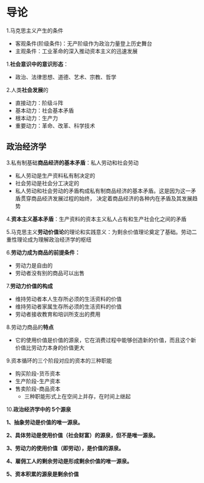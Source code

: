 # 导论

1.马克思主义产生的条件

* 客观条件(阶级条件)：无产阶级作为政治力量登上历史舞台
* 主观条件：工业革命的深入推动资本主义的迅速发展



1.**社会意识中的意识形态**：

* 政治、法律思想、道德、艺术、宗教、哲学

2.人类**社会发展**的

* 直接动力：阶级斗阵
* 基本动力：社会基本矛盾
* 根本动力：生产力
* 重要动力：革命、改革、科学技术



## 政治经济学

3.私有制基础**商品经济的基本矛盾**：私人劳动和社会劳动

* 私人劳动是生产资料私有制决定的
* 社会劳动是社会分工决定的
* 私人劳动和社会劳动的矛盾构成私有制商品经济的基本矛盾。这是因为这一矛盾贯穿商品经济发展过程的始终， 决定着商品经济的各种内在矛盾及其发展趋势

4.**资本主义基本矛盾**：生产资料的资本主义私人占有和生产社会化之间的矛盾

5.马克思主义**劳动价值论**的理论和实践意义：为剩余价值理论奠定了基础。劳动二重性理论成为理解政治经济学的枢纽

6.**劳动力成为商品的前提条件：**

* 劳动力是自由的
* 劳动者没有别的商品可以出售

7.**劳动力价值的构成**

* 维持劳动者本人生存所必须的生活资料的价值
* 维持劳动者家属生存所必须的生活资料的价值
* 劳动者接收教育和培训所支出的费用

8.劳动力商品的**特点**

* 它的使用价值是价值的源泉，它在消费过程中能够创造新的价值，而且这个新价值比劳动力本身的价值更大

9.资本循环的三个阶段对应的资本的三种职能

* 购买阶段-货币资本
* 生产阶段-生产资本
* 售卖阶段-商品资本
  * 三种职能形式上在空间上并存，在时间上继起

10.**政治经济学中的 5个源泉** 

**1、抽象劳动是价值的唯一源泉。** 

**2、具体劳动是使用价值（社会财富）的源泉，但不是唯一源泉。** 

**3、劳动力的使用价值（即劳动），是价值的源泉。** 

**4、雇佣工人的剩余劳动是形成剩余价值的唯一源泉。** 

**5、资本积累的源泉是剩余价值**





























